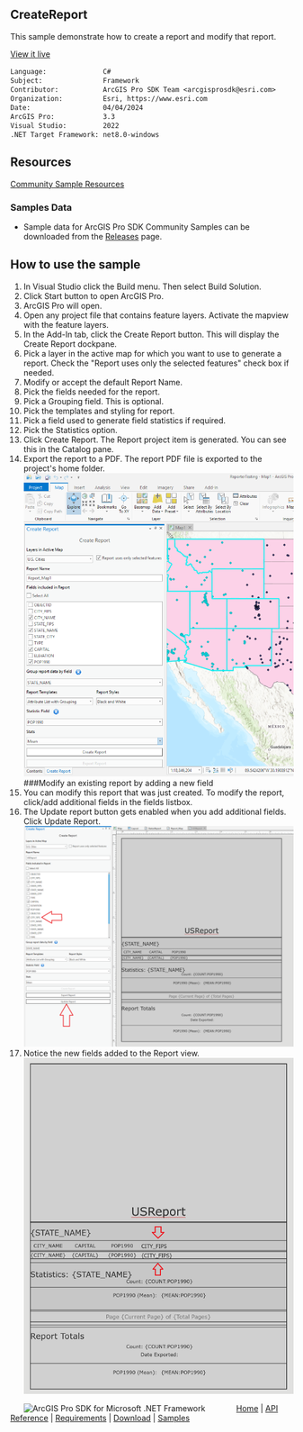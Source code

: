 ## CreateReport

<!-- TODO: Write a brief abstract explaining this sample -->
This sample demonstrate how to create a report and modify that report.  
  


<a href="https://pro.arcgis.com/en/pro-app/sdk/" target="_blank">View it live</a>

<!-- TODO: Fill this section below with metadata about this sample-->
```
Language:              C#
Subject:               Framework
Contributor:           ArcGIS Pro SDK Team <arcgisprosdk@esri.com>
Organization:          Esri, https://www.esri.com
Date:                  04/04/2024
ArcGIS Pro:            3.3
Visual Studio:         2022
.NET Target Framework: net8.0-windows
```

## Resources

[Community Sample Resources](https://github.com/Esri/arcgis-pro-sdk-community-samples#resources)

### Samples Data

* Sample data for ArcGIS Pro SDK Community Samples can be downloaded from the [Releases](https://github.com/Esri/arcgis-pro-sdk-community-samples/releases) page.  

## How to use the sample
<!-- TODO: Explain how this sample can be used. To use images in this section, create the image file in your sample project's screenshots folder. Use relative url to link to this image using this syntax: ![My sample Image](FacePage/SampleImage.png) -->
1. In Visual Studio click the Build menu. Then select Build Solution.
2. Click Start button to open ArcGIS Pro.  
3. ArcGIS Pro will open.   
4. Open any project file that contains feature layers. Activate the mapview with the feature layers.  
5. In the Add-In tab, click the Create Report button. This will display the Create Report dockpane.  
6. Pick a layer in the active map for which you want to use to generate a report.  Check the "Report uses only the selected features" check box if needed.  
7. Modify or accept the default Report Name.  
8. Pick the fields needed for the report.  
9. Pick a Grouping field. This is optional.  
10. Pick the templates and styling for report.  
11. Pick a field used to generate field statistics if required.  
12. Pick the Statistics option.  
13. Click Create Report.  The Report project item is generated. You can see this in the Catalog pane.  
14. Export the report to a PDF.  The report PDF file is exported to the project's home folder.  
![UI](screenshots/CreateReport.png)    
###Modify an existing report by adding a new field  
15. You can modify this report that was just created. To modify the report, click/add additional fields in the fields listbox.  
16. The Update report button gets enabled when you add additional fields. Click Update Report.  
![UI](screenshots/UpdateReport.png)   
17. Notice the new fields added to the Report view.  
![UI](screenshots/ModifiedReport.png)   
  

<!-- End -->

&nbsp;&nbsp;&nbsp;&nbsp;&nbsp;&nbsp;<img src="https://esri.github.io/arcgis-pro-sdk/images/ArcGISPro.png"  alt="ArcGIS Pro SDK for Microsoft .NET Framework" height = "20" width = "20" align="top"  >
&nbsp;&nbsp;&nbsp;&nbsp;&nbsp;&nbsp;&nbsp;&nbsp;&nbsp;&nbsp;&nbsp;&nbsp;
[Home](https://github.com/Esri/arcgis-pro-sdk/wiki) | <a href="https://pro.arcgis.com/en/pro-app/latest/sdk/api-reference" target="_blank">API Reference</a> | [Requirements](https://github.com/Esri/arcgis-pro-sdk/wiki#requirements) | [Download](https://github.com/Esri/arcgis-pro-sdk/wiki#installing-arcgis-pro-sdk-for-net) | <a href="https://github.com/esri/arcgis-pro-sdk-community-samples" target="_blank">Samples</a>
